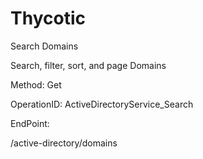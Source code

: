 #     Thycotic


Search Domains

Search, filter, sort, and page Domains

Method: Get

OperationID: ActiveDirectoryService_Search

EndPoint:

/active-directory/domains
